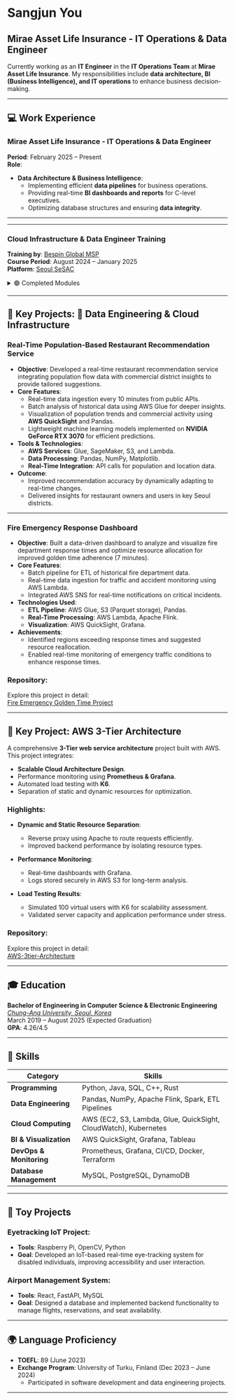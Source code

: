 # Sangjun You

## Mirae Asset Life Insurance - IT Operations & Data Engineer

Currently working as an **IT Engineer** in the **IT Operations Team** at **Mirae Asset Life Insurance**. My responsibilities include **data architecture, BI (Business Intelligence), and IT operations** to enhance business decision-making. 

---

## 💻 Work Experience

### **Mirae Asset Life Insurance - IT Operations & Data Engineer**
**Period**: February 2025 – Present  
**Role**:
- **Data Architecture & Business Intelligence**:
  - Implementing efficient **data pipelines** for business operations.
  - Providing real-time **BI dashboards and reports** for C-level executives.
  - Optimizing database structures and ensuring **data integrity**.

---


---

### **Cloud Infrastructure & Data Engineer Training**
**Training by**: [Bespin Global MSP](https://www.bespinglobal.com/)  
**Course Period**: August 2024 – January 2025  
**Platform**: [Seoul SeSAC](https://sesac.seoul.kr/course/active/detail.do)

<details>
  <summary>🟢 Completed Modules</summary>

- **Cloud Architecture Design**:
  - Designing fault-tolerant, high-availability architectures.
  - Multi-region setups and disaster recovery strategies.

- **Linux & System Basics**:
  - Server installation and management in Linux environments.
  - Shell scripting for automation.

- **Database & Data Analysis**:
  - Relational databases, SQL queries, and data visualization tools.

- **AWS Cloud Services**:
  - EC2, Lambda, IAM, VPC, S3, and QuickSight.
</details>

---

## 🎯 Key Projects: 🚀 Data Engineering & Cloud Infrastructure

### **Real-Time Population-Based Restaurant Recommendation Service**
- **Objective**: Developed a real-time restaurant recommendation service integrating population flow data with commercial district insights to provide tailored suggestions.
- **Core Features**:
  - Real-time data ingestion every 10 minutes from public APIs.
  - Batch analysis of historical data using AWS Glue for deeper insights.
  - Visualization of population trends and commercial activity using **AWS QuickSight** and Pandas.
  - Lightweight machine learning models implemented on **NVIDIA GeForce RTX 3070** for efficient predictions.
- **Tools & Technologies**:
  - **AWS Services**: Glue, SageMaker, S3, and Lambda.
  - **Data Processing**: Pandas, NumPy, Matplotlib.
  - **Real-Time Integration**: API calls for population and location data.
- **Outcome**:
  - Improved recommendation accuracy by dynamically adapting to real-time changes.
  - Delivered insights for restaurant owners and users in key Seoul districts.

---

### **Fire Emergency Response Dashboard**
- **Objective**: Built a data-driven dashboard to analyze and visualize fire department response times and optimize resource allocation for improved golden time adherence (7 minutes).
- **Core Features**:
  - Batch pipeline for ETL of historical fire department data.
  - Real-time data ingestion for traffic and accident monitoring using AWS Lambda.
  - Integrated AWS SNS for real-time notifications on critical incidents.
- **Technologies Used**:
  - **ETL Pipeline**: AWS Glue, S3 (Parquet storage), Pandas.
  - **Real-Time Processing**: AWS Lambda, Apache Flink.
  - **Visualization**: AWS QuickSight, Grafana.
- **Achievements**:
  - Identified regions exceeding response times and suggested resource reallocation.
  - Enabled real-time monitoring of emergency traffic conditions to enhance response times.

### Repository:
Explore this project in detail:  
[Fire Emergency Golden Time Project](https://github.com/SangjunRyu/Cloud9-Final-Project)

---

## 🎯 Key Project: AWS 3-Tier Architecture

A comprehensive **3-Tier web service architecture** project built with AWS. This project integrates:
- **Scalable Cloud Architecture Design**.
- Performance monitoring using **Prometheus & Grafana**.
- Automated load testing with **K6**.
- Separation of static and dynamic resources for optimization.

### Highlights:
- **Dynamic and Static Resource Separation**:
  - Reverse proxy using Apache to route requests efficiently.
  - Improved backend performance by isolating resource types.

- **Performance Monitoring**:
  - Real-time dashboards with Grafana.
  - Logs stored securely in AWS S3 for long-term analysis.

- **Load Testing Results**:
  - Simulated 100 virtual users with K6 for scalability assessment.
  - Validated server capacity and application performance under stress.

### Repository:
Explore this project in detail:  
[AWS-3tier-Architecture](https://github.com/SangjunRyu/AWS-3tier-Architecture)


---

## 🎓 Education

**Bachelor of Engineering in Computer Science & Electronic Engineering**  
[*Chung-Ang University, Seoul, Korea*](https://www.cau.ac.kr)  
March 2019 – August 2025 (Expected Graduation)  
**GPA**: 4.26/4.5

---

## 💪 Skills

| **Category**          | **Skills** |
|-----------------------|----------------------------------------------------------------------------------------------------------------------------------------------------------------------------------------------------------------------------|
| **Programming**  | Python, Java, SQL, C++, Rust |
| **Data Engineering** | Pandas, NumPy, Apache Flink, Spark, ETL Pipelines |
| **Cloud Computing** | AWS (EC2, S3, Lambda, Glue, QuickSight, CloudWatch), Kubernetes |
| **BI & Visualization** | AWS QuickSight, Grafana, Tableau |
| **DevOps & Monitoring** | Prometheus, Grafana, CI/CD, Docker, Terraform |
| **Database Management** | MySQL, PostgreSQL, DynamoDB |

---

## 🚂 Toy Projects

### **Eyetracking IoT Project**:
- **Tools**: Raspberry Pi, OpenCV, Python
- **Goal**: Developed an IoT-based real-time eye-tracking system for disabled individuals, improving accessibility and user interaction.

### **Airport Management System**:
- **Tools**: React, FastAPI, MySQL
- **Goal**: Designed a database and implemented backend functionality to manage flights, reservations, and seat availability.

---

## 🌍 Language Proficiency

- **TOEFL**: 89 (June 2023)
- **Exchange Program**: University of Turku, Finland (Dec 2023 – June 2024)  
  - Participated in software development and data engineering projects.

---

